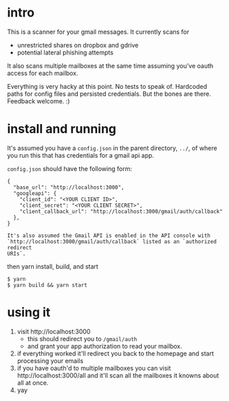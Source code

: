 # intro

This is a scanner for your gmail messages. It currently scans for
* unrestricted shares on dropbox and gdrive
* potential lateral phishing attempts

It also scans multiple mailboxes at the same time assuming you've oauth access
for each mailbox.

Everything is very hacky at this point. No tests to speak of. Hardcoded paths
for config files and persisted credentials. But the bones are there. Feedback
welcome. :)

# install and running

It's assumed you have a `config.json` in the parent directory, `../`, of where
you run this that has credentials for a gmail api app.

`config.json` should have the following form:
```
{
  "base_url": "http://localhost:3000",
  "googleapi": {
    "client_id": "<YOUR CLIENT ID>",
    "client_secret": "<YOUR CLIENT SECRET>",
    "client_callback_url": "http://localhost:3000/gmail/auth/callback"
  },
}

It's also assumed the Gmail API is enabled in the API console with
`http://localhost:3000/gmail/auth/callback` listed as an `authorized redirect
URIs`.
```

then yarn install, build, and start

```
$ yarn
$ yarn build && yarn start
```

# using it

1. visit http://localhost:3000
    * this should redirect you to `/gmail/auth`
    * and grant your app authorization to read your mailbox.
2. if everything worked it'll redirect you back to the homepage and start
   processing your emails
3. if you have oauth'd to multiple mailboxes you can visit
   http://localhost:3000/all and it'll scan all the mailboxes it knowns about
   all at once.
3. yay
